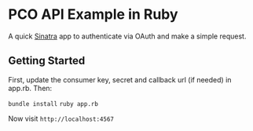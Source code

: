 # PCO API Example in Ruby

A quick [Sinatra](http://sinatrarb.com) app to authenticate via OAuth and make a simple request.

## Getting Started

First, update the consumer key, secret and callback url (if needed) in app.rb. Then:

`bundle install`
`ruby app.rb`

Now visit `http://localhost:4567`

